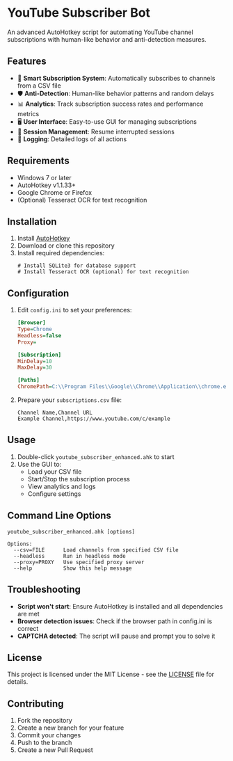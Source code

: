 # YouTube Subscriber Bot

An advanced AutoHotkey script for automating YouTube channel subscriptions with human-like behavior and anti-detection measures.

## Features

- 🚀 **Smart Subscription System**: Automatically subscribes to channels from a CSV file
- 🛡️ **Anti-Detection**: Human-like behavior patterns and random delays
- 📊 **Analytics**: Track subscription success rates and performance metrics
- 🖥️ **User Interface**: Easy-to-use GUI for managing subscriptions
- 🔄 **Session Management**: Resume interrupted sessions
- 📝 **Logging**: Detailed logs of all actions

## Requirements

- Windows 7 or later
- AutoHotkey v1.1.33+
- Google Chrome or Firefox
- (Optional) Tesseract OCR for text recognition

## Installation

1. Install [AutoHotkey](https://www.autohotkey.com/)
2. Download or clone this repository
3. Install required dependencies:
   ```
   # Install SQLite3 for database support
   # Install Tesseract OCR (optional) for text recognition
   ```

## Configuration

1. Edit `config.ini` to set your preferences:
   ```ini
   [Browser]
   Type=Chrome
   Headless=false
   Proxy=
   
   [Subscription]
   MinDelay=10
   MaxDelay=30
   
   [Paths]
   ChromePath=C:\\Program Files\\Google\\Chrome\\Application\\chrome.exe
   ```

2. Prepare your `subscriptions.csv` file:
   ```csv
   Channel Name,Channel URL
   Example Channel,https://www.youtube.com/c/example
   ```

## Usage

1. Double-click `youtube_subscriber_enhanced.ahk` to start
2. Use the GUI to:
   - Load your CSV file
   - Start/Stop the subscription process
   - View analytics and logs
   - Configure settings

## Command Line Options

```
youtube_subscriber_enhanced.ahk [options]

Options:
  --csv=FILE      Load channels from specified CSV file
  --headless      Run in headless mode
  --proxy=PROXY   Use specified proxy server
  --help          Show this help message
```

## Troubleshooting

- **Script won't start**: Ensure AutoHotkey is installed and all dependencies are met
- **Browser detection issues**: Check if the browser path in config.ini is correct
- **CAPTCHA detected**: The script will pause and prompt you to solve it

## License

This project is licensed under the MIT License - see the [LICENSE](LICENSE) file for details.

## Contributing

1. Fork the repository
2. Create a new branch for your feature
3. Commit your changes
4. Push to the branch
5. Create a new Pull Request
